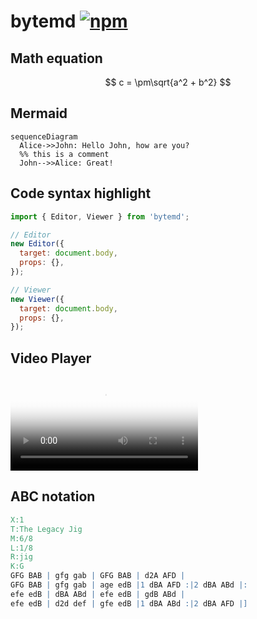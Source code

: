 # bytemd [![npm](https://img.shields.io/npm/v/bytemd.svg)](https://npm.im/bytemd)

## Math equation

$$
c = \pm\sqrt{a^2 + b^2}
$$

## Mermaid

```mermaid
sequenceDiagram
  Alice->>John: Hello John, how are you?
  %% this is a comment
  John-->>Alice: Great!
```

## Code syntax highlight

```js
import { Editor, Viewer } from 'bytemd';

// Editor
new Editor({
  target: document.body,
  props: {},
});

// Viewer
new Viewer({
  target: document.body,
  props: {},
});
```

## Video Player

<video src="https://raw.githubusercontent.com/bower-media-samples/big-buck-bunny-1080p-30s/master/video.mp4" poster="https://raw.githubusercontent.com/bower-media-samples/big-buck-bunny-1080p-30s/master/poster.jpg"></video>

## ABC notation

```abc
X:1
T:The Legacy Jig
M:6/8
L:1/8
R:jig
K:G
GFG BAB | gfg gab | GFG BAB | d2A AFD |
GFG BAB | gfg gab | age edB |1 dBA AFD :|2 dBA ABd |:
efe edB | dBA ABd | efe edB | gdB ABd |
efe edB | d2d def | gfe edB |1 dBA ABd :|2 dBA AFD |]
```
